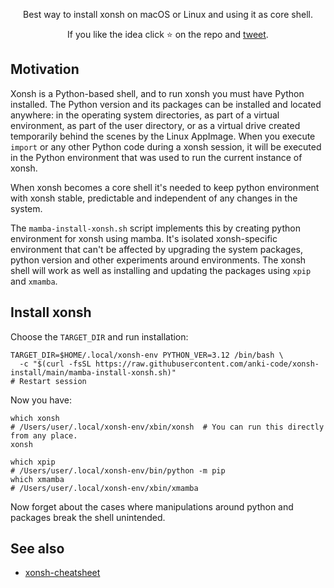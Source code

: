 <p align="center">
Best way to install xonsh on macOS or Linux and using it as core shell.
</p>

<p align="center">  
If you like the idea click ⭐ on the repo and <a href="https://twitter.com/intent/tweet?text=Nice%20xontrib%20for%20the%20xonsh%20shell!&url=https://github.com/anki-code/xonsh-install" target="_blank">tweet</a>.
</p>

## Motivation

Xonsh is a Python-based shell, and to run xonsh you must have Python installed. The Python version and its packages can be installed and located anywhere: in the operating system directories, as part of a virtual environment, as part of the user directory, or as a virtual drive created temporarily behind the scenes by the Linux AppImage. When you execute `import` or any other Python code during a xonsh session, it will be executed in the Python environment that was used to run the current instance of xonsh.

When xonsh becomes a core shell it's needed to keep python environment with xonsh stable, predictable and independent of any changes in the system.

The `mamba-install-xonsh.sh` script implements this by creating python environment for xonsh using mamba. It's isolated xonsh-specific environment that can't be affected by upgrading the system packages, python version and other experiments around environments. The xonsh shell will work as well as installing and updating the packages using `xpip` and `xmamba`.

## Install xonsh

Choose the `TARGET_DIR` and run installation:

```xsh
TARGET_DIR=$HOME/.local/xonsh-env PYTHON_VER=3.12 /bin/bash \
  -c "$(curl -fsSL https://raw.githubusercontent.com/anki-code/xonsh-install/main/mamba-install-xonsh.sh)"
# Restart session
```

Now you have:
```xsh
which xonsh
# /Users/user/.local/xonsh-env/xbin/xonsh  # You can run this directly from any place.
xonsh

which xpip
# /Users/user/.local/xonsh-env/bin/python -m pip
which xmamba
# /Users/user/.local/xonsh-env/xbin/xmamba
```

Now forget about the cases where manipulations around python and packages break the shell unintended.

## See also
* [xonsh-cheatsheet](https://github.com/anki-code/xonsh-cheatsheet/tree/main)
